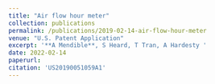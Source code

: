 ```yaml
---
title: "Air flow hour meter"
collection: publications
permalink: /publications/2019-02-14-air-flow-hour-meter
venue: "U.S. Patent Application"
excerpt: '**A Mendible**, S Heard, T Tran, A Hardesty '
date: 2022-02-14
paperurl: 
citation: 'US20190051059A1'
---
```


